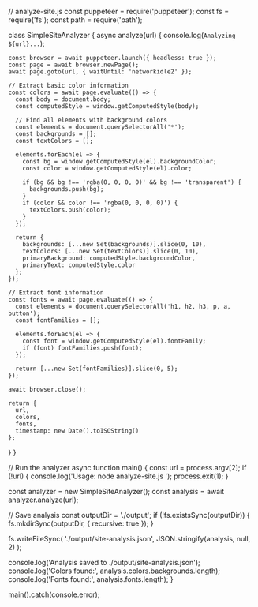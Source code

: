 // analyze-site.js
const puppeteer = require('puppeteer');
const fs = require('fs');
const path = require('path');

class SimpleSiteAnalyzer {
  async analyze(url) {
    console.log(`Analyzing ${url}...`);
    
    const browser = await puppeteer.launch({ headless: true });
    const page = await browser.newPage();
    await page.goto(url, { waitUntil: 'networkidle2' });
    
    // Extract basic color information
    const colors = await page.evaluate(() => {
      const body = document.body;
      const computedStyle = window.getComputedStyle(body);
      
      // Find all elements with background colors
      const elements = document.querySelectorAll('*');
      const backgrounds = [];
      const textColors = [];
      
      elements.forEach(el => {
        const bg = window.getComputedStyle(el).backgroundColor;
        const color = window.getComputedStyle(el).color;
        
        if (bg && bg !== 'rgba(0, 0, 0, 0)' && bg !== 'transparent') {
          backgrounds.push(bg);
        }
        if (color && color !== 'rgba(0, 0, 0, 0)') {
          textColors.push(color);
        }
      });
      
      return {
        backgrounds: [...new Set(backgrounds)].slice(0, 10),
        textColors: [...new Set(textColors)].slice(0, 10),
        primaryBackground: computedStyle.backgroundColor,
        primaryText: computedStyle.color
      };
    });
    
    // Extract font information
    const fonts = await page.evaluate(() => {
      const elements = document.querySelectorAll('h1, h2, h3, p, a, button');
      const fontFamilies = [];
      
      elements.forEach(el => {
        const font = window.getComputedStyle(el).fontFamily;
        if (font) fontFamilies.push(font);
      });
      
      return [...new Set(fontFamilies)].slice(0, 5);
    });
    
    await browser.close();
    
    return {
      url,
      colors,
      fonts,
      timestamp: new Date().toISOString()
    };
  }
}

// Run the analyzer
async function main() {
  const url = process.argv[2];
  if (!url) {
    console.log('Usage: node analyze-site.js <website-url>');
    process.exit(1);
  }
  
  const analyzer = new SimpleSiteAnalyzer();
  const analysis = await analyzer.analyze(url);
  
  // Save analysis
  const outputDir = './output';
  if (!fs.existsSync(outputDir)) {
    fs.mkdirSync(outputDir, { recursive: true });
  }
  
  fs.writeFileSync(
    './output/site-analysis.json', 
    JSON.stringify(analysis, null, 2)
  );
  
  console.log('Analysis saved to ./output/site-analysis.json');
  console.log('Colors found:', analysis.colors.backgrounds.length);
  console.log('Fonts found:', analysis.fonts.length);
}

main().catch(console.error);